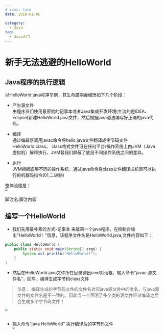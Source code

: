 ```yaml
---
# icon: lock
date: 2018-01-05

category:
  - Java
tag:
  - Java入门
---
```


# 新手无法逃避的HelloWorld


## Java程序的执行逻辑
以HelloWorld.java程序举例，其生命周期会经历如下几个阶段：

- 产生源文件<br/>
由程序员们使用最原始的记事本或者Java集成开发环境(主流的是IDEA、Eclipse)新建HelloWorld.java文件，然后根据java语法编写好正确的java代码。

- 编译<br/>
通过编辑器调用javac命令将hello.java文件翻译成字节码文件HelloWorld.class。 class格式文件可在任何平台/操作系统上由JVM（Java虚拟机）解释执行，JVM替我们屏蔽了底层不同操作系统之间的差异。

- 运行<br/>
JVM根据底层不同的操作系统，通过java命令将class文件翻译成机器可以执行的机器码指令(01,二进制)

整体流程是：
<img src="/images/java/java-hello-1.png"  style="zoom: 50%;margin:0 auto;display:block"/><br/>
脚注名:脚注内容
[^2]:HyperText Markup Language 超文本标记语言

## 编写一个HelloWorld
-  我们先用最朴素的方式-记事本 来敲第一个java程序，在控制台输出"HelloWorld！"信息，该程序文件名是HelloWorld.java,文件内容如下：
```java
public class HelloWorld {
    public static void main(String[] args) {
        System.out.println("HelloWorld!");
    }
} 
```
- 然后在HelloWorld.java文件所在目录调出cmd对话框，输入命令"javac 源文件名"，回车，编译生成字节码class文件


>注意：
>编译生成的字节码文件的文件名对应java源文件中的类名，与java源文件的文件名是不一致的。因此当一个声明了多个类的源文件经过编译之后
> 会生成多个字节码文件！


 <img src="/images/java/java-hello-2.png"  style="zoom: 50%;margin:0 auto;display:block"/><br/>

- 输入命令"java HelloWorld" 执行编译后的字节码文件
 <img src="/images/java/java-hello-3.png"  style="zoom: 50%;margin:0 auto;display:block"/><br/>




